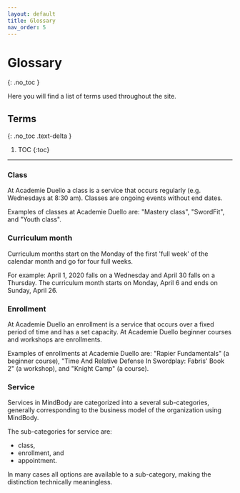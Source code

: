 ```yaml
---
layout: default
title: Glossary 
nav_order: 5 
---
```


# Glossary 
{: .no_toc }

Here you will find a list of terms used throughout the site.

## Terms
{: .no_toc .text-delta }

1. TOC
{:toc}

---
### Class

At Academie Duello a class is a service that occurs regularly (e.g. Wednesdays at 8:30 am). Classes are ongoing events without end dates. 

Examples of classes at Academie Duello are: "Mastery class", "SwordFit", and "Youth class".

### Curriculum month
Curriculum months start on the Monday of the first 'full week' of the calendar month and go for four full weeks.

For example: April 1, 2020 falls on a Wednesday and April 30 falls on a Thursday. The curriculum month starts on Monday, April 6 and ends on Sunday, April 26.
 
### Enrollment

At Academie Duello an enrollment is a service that occurs over a fixed period of time and has a set capacity.
At Academie Duello beginner courses and workshops are enrollments.

Examples of enrollments at Academie Duello are: "Rapier Fundamentals" (a beginner course), "Time And Relative Defense In Swordplay: Fabris' Book 2" (a workshop), and "Knight Camp" (a course).

### Service

Services in MindBody are categorized into a several sub-categories, generally corresponding to the business model of the organization using MindBody.

The sub-categories for service are:
- class,
- enrollment, and
- appointment.

In many cases all options are available to a sub-category, making the distinction technically meaningless. 